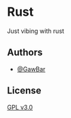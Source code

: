 # Rust
Just vibing with rust
## Authors
- [@GawBar](https://github.com/GawBar)

## License
[GPL v3.0](https://www.gnu.org/licenses/gpl-3.0.html)

